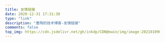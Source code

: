 ```yaml
---
title: 友情链接
date: 2020-12-31 17:31:30
type: "link"
description: "墨殇的技术博客-友情链接"
comments: false
top_img: https://cdn.jsdelivr.net/gh/inkdp/CDN@main/img/image-20210109000451298.png
---
```

